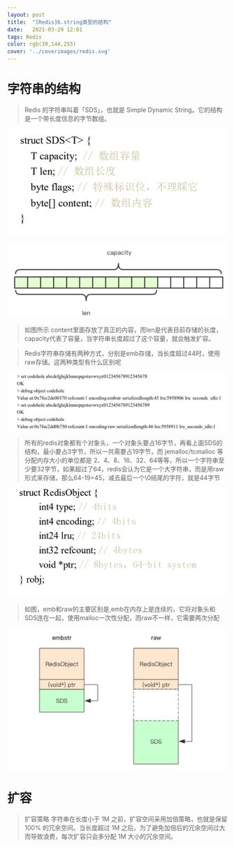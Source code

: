 ```yaml
---
layout: post
title:  "[Redis]6.string类型的结构"
date:   2021-03-29 12:01
tags: Redis
color: rgb(30,144,255)
cover: '../coverimages/redis.svg'
---
```


# 字符串的结构

> Redis 的字符串叫着「SDS」，也就是 Simple Dynamic String。它的结构是一个带长度信息的字节数组。

![enter description here](https://raw.githubusercontent.com/LazystudentCH/blogImage/master/小书匠/1617715241362.png)

![enter description here](https://raw.githubusercontent.com/LazystudentCH/blogImage/master/小书匠/1617715403941.png)

> 如图所示 content里面存放了真正的内容，而len是代表目前存储的长度，capacity代表了容量，当字符串长度超过了这个容量，就会触发扩容。

> Redis字符串存储有两种方式，分别是emb存储，当长度超过44时，使用raw存储。这两种类型有什么区别呢

![enter description here](https://raw.githubusercontent.com/LazystudentCH/blogImage/master/小书匠/1617716013653.png)

>所有的redis对象都有个对象头，一个对象头要占16字节，再看上面SDS的结构，最小要占3字节，所以一共需要占19字节，而 jemalloc/tcmalloc 等分配内存大小的单位都是 2、4、8、16、32、64等等，所以一个字符串至少要32字节，如果超过了64，redis会认为它是一个大字符串，而是用raw形式来存储，那么64-19=45，减去最后一个\0结尾的字符，就是44字节

![enter description here](https://raw.githubusercontent.com/LazystudentCH/blogImage/master/小书匠/1617716322805.png)

> 如图，emb和raw的主要区别是,emb在内存上是连续的，它将对象头和SDS连在一起，使用malloc一次性分配，而raw不一样，它需要两次分配

![enter description here](https://raw.githubusercontent.com/LazystudentCH/blogImage/master/小书匠/1617716491936.png)


# 扩容

> 扩容策略
字符串在长度小于 1M 之前，扩容空间采用加倍策略，也就是保留 100% 的冗余空间。当长度超过 1M 之后，为了避免加倍后的冗余空间过大而导致浪费，每次扩容只会多分配 1M 大小的冗余空间。
